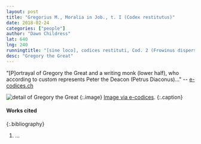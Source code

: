 ```yaml
---
layout: post
title: "Gregorius M., Moralia in Job., t. I (Codex restitutus)"
date: 2018-02-24
categories: ["people"]
author: "Dawn Childress"
lat: 640
lng: 240
runningtitle: "[sine loco], codices restituti, Cod. 2 (Frowinus dispersus)"
desc: "Gregory the Great"
---
```

"[P]ortrayal of Gregory the Great and a writing monk (lower half), who according to custom represents Peter the Deacon (Petrus Diaconus)..."
-- [e-codices.ch](http://www.e-codices.ch/en/list/one/sl/0002)

![detail of Gregory the Great](http://www.e-codices.unifr.ch/loris/cma/cma-1955-74/cma-1955-74_000b.jp2/650,2300,1000,750/full/0/default.jpg)
   {:.image}
[Image via e-codices](http://www.e-codices.ch/en/list/one/sl/0002).
   {:.caption}


#### Works cited

{:.bibliography}
1. ...
